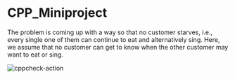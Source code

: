 # CPP_Miniproject
The problem is coming up with a way so that no customer starves, i.e., every single one of them can continue to eat and alternatively sing. Here, we assume that no customer can get to know when the other customer may want to eat or sing.

![cppcheck-action](https://github.com/99002658/CPP_Miniproject/workflows/cppcheck-action/badge.svg)
